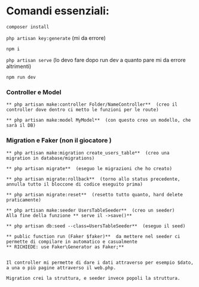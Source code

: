 # Comandi essenziali: #

`composer install`

`php artisan key:generate` (mi da errore)

`npm i`

`php artisan serve` (lo devo fare dopo run dev a quanto pare mi da errore altrimenti)

`npm run dev`



### Controller e Model ###
```
** php artisan make:controller Folder/NameController**  (creo il controller dove dentro ci metto le funzioni per le route)

** php artisan make:model MyModel**  (con questo creo un modello, che sarà il DB)

```



### Migration e Faker (non il giocatore ) ###
```
** php artisan make:migration create_users_table**  (creo una migration in database/migrations)

** php artisan migrate**  (eseguo le migrazioni che ho creato)

** php artisan migrate:rollback**  (torno allo status precedente, annulla tutto il bloccone di codice eseguito prima)

** php artisan migrate:reset**  (resetto tutto quanto, hard delete praticamente)

** php artisan make:seeder UsersTableSeeder**  (creo un seeder)
Alla fine della funzione ** serve il ->save()** 

** php artisan db:seed --class=UsersTableSeeder**  (eseguo il seed)

** public function run (Faker $faker)**  da mettere nel seeder ci permette di compilare in automatico e casualmente
** RICHIEDE: use Faker\Generator as Faker;** 


Il controller mi permette di dare i dati attraverso per esempio $dato, a una o più pagine attraverso il web.php.

Migration crei la struttura, e seeder invece popoli la struttura.